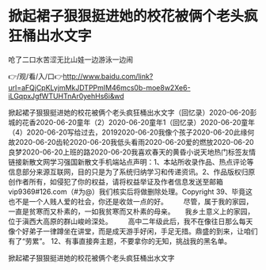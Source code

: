 # 掀起裙子狠狠挺进她的校花被俩个老头疯狂桶出水文字
呛了二口水苦涩无比山娃一边游泳一边闹

👉/观/看/入/口👉http://www.baidu.com/link?url=aFQjCpKLyjmMkJDTPPmIM46mcs0b-moe8w2Xe6-iLGqpxJgfWTUHTnAr0yehHs6i&wd

掀起裙子狠狠挺进她的校花被俩个老头疯狂桶出水文字（回忆录）2020-06-20彭城的花香2020-06-20童年（2）2020-06-20童年1（回忆录）2020-06-20童年（4）2020-06-20写给过去，20192020-06-20我像个孩子2020-06-20此缘何故2020-06-20齿轮2020-06-20我低头看雨2020-06-20爱的燃放2020-06-20良梦2020-06-20上班的路2020-06-20我喜欢春天的黄昏小说天地热门标签友情链接新散文网学习强国新散文手机端站点声明：1、本站所收录作品、热点评论等信息部分来源互联网，目的只是为了系统归纳学习和传递资讯。2、作品版权归原创作者所有，如侵犯了你的权益，请将权益举证及作者信息发送至邮箱vip9369#126.com（#为@）我们核实后将做删除处理。Copyright
		39、毕竟这也不是一个人贱人爱的社会，你还是收敛一点的好。
　　尽管，属于我的家园，一直是贫寒而又朴素的，一如我贫寒而又朴素的母亲。　　我乡土意义上的家园，位于滇西大高原的群山峻岭深处。
　　高中二年级此后，我不在像往日那么每天像个好弟子一律蹲坐在讲堂，而是成天游手好闲，手足无措。鼎盛的到来，让咱们有了“劳累”。
	12、有事直接奔主题，不要拿你的无知，挑战我的黑名单。

掀起裙子狠狠挺进她的校花被俩个老头疯狂桶出水文字
